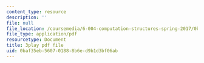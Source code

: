 ```yaml
---
content_type: resource
description: ''
file: null
file_location: /coursemedia/6-004-computation-structures-spring-2017/0baf35eb560701888b6ed9b1d3bf06ab_usMPXTDOIn0.pdf
file_type: application/pdf
resourcetype: Document
title: 3play pdf file
uid: 0baf35eb-5607-0188-8b6e-d9b1d3bf06ab
---
```

